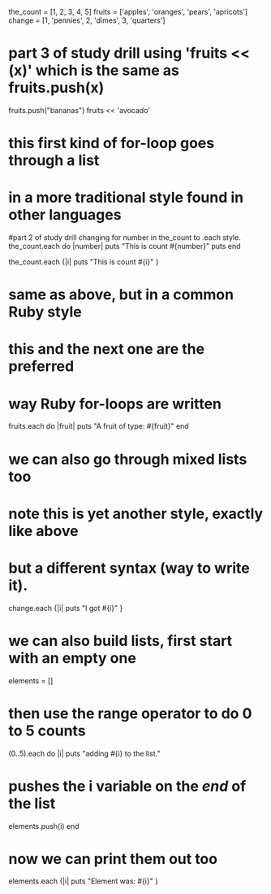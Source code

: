 the_count = [1, 2, 3, 4, 5]
fruits = ['apples', 'oranges', 'pears', 'apricots']
change = [1, 'pennies', 2, 'dimes', 3, 'quarters']

# part 3 of study drill using 'fruits << (x)' which is the same as fruits.push(x)

fruits.push("bananas")
fruits << 'avocado'

# this first kind of for-loop goes through a list
# in a more traditional style found in other languages
#part 2 of study drill changing for number in the_count to .each style.
the_count.each do |number|
  puts "This is count #{number}"
  puts
end

the_count.each {|i| puts "This is count #{i}" }

# same as above, but in a common Ruby style
# this and the next one are the preferred
# way Ruby for-loops are written
fruits.each do |fruit|
  puts "A fruit of type: #{fruit}"
end

# we can also go through mixed lists too
# note this is yet another style, exactly like above
# but a different syntax (way to write it).
change.each {|i| puts "I got #{i}" }

# we can also build lists, first start with an empty one
elements = []

# then use the range operator to do 0 to 5 counts
(0..5).each do |i|
  puts "adding #{i} to the list."
  # pushes the i variable on the *end* of the list
  elements.push(i)
end

# now we can print them out too
elements.each {|i| puts "Element was: #{i}" }
